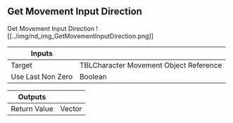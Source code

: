 ## Get Movement Input Direction
Get Movement Input Direction
![[../img/nd_img_GetMovementInputDirection.png]]

|Inputs||
|--|--|
| Target | TBLCharacter Movement Object Reference |
| Use Last Non Zero | Boolean |

|Outputs||
|--|--|
| Return Value | Vector |
